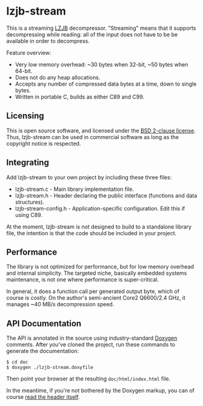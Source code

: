 # lzjb-stream #
This is a streaming [LZJB](http://en.wikipedia.org/wiki/LZJB) decompressor.
"Streaming" means that it supports decompressing while reading: all of the input does not have to be be available in order to decompress.

Feature overview:

- Very low memory overhead: ~30 bytes when 32-bit, ~50 bytes when 64-bit.
- Does not do any heap allocations.
- Accepts any number of compressed data bytes at a time, down to single bytes.
- Written in portable C, builds as either C89 and C99.


## Licensing ##
This is open source software, and licensed under the [BSD 2-clause license](http://opensource.org/licenses/BSD-2-Clause).
Thus, lzjb-stream can be used in commercial software as long as the copyright notice is respected.


## Integrating ##
Add lzjb-stream to your own project by including these three files:

- lzjb-stream.c - Main library implementation file.
- lzjb-stream.h - Header declaring the public interface (functions and data structures).
- lzjb-stream-config.h - Application-specific configuration. Edit this if using C89.

At the moment, lzjb-stream is not designed to build to a standalone library file, the intention is that the code should be included in your project.


## Performance ##
The library is not optimized for performance, but for low memory overhead and internal simplicity.
The targeted niche, basically embedded systems maintenance, is not one where performance is super-critical.

In general, it does a function call per generated output byte, which of course is costly.
On the author's semi-ancient Core2 Q6600/2.4 GHz, it manages ~40 MB/s decompression speed.


## API Documentation ##
The API is annotated in the source using industry-standard [Doxygen](http://www.doxygen.org/) comments.
After you've cloned the project, run these commands to generate the documentation:

    $ cd doc
    $ doxygen ./lzjb-stream.doxyfile

Then point your browser at the resulting `doc/html/index.html` file.

In the meantime, if you're not bothered by the Doxygen markup, you can of course [read the header itself](https://github.com/unwind/lzjb-stream/blob/master/include/lzjb-stream.h).
